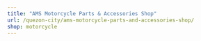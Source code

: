 ```yaml
---
title: "AMS Motorcycle Parts & Accessories Shop"
url: /quezon-city/ams-motorcycle-parts-and-accessories-shop/
shop: motorcycle
---
```

